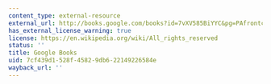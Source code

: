 ```yaml
---
content_type: external-resource
external_url: http://books.google.com/books?id=7vXV585BiYYC&pg=PAfrontcover
has_external_license_warning: true
license: https://en.wikipedia.org/wiki/All_rights_reserved
status: ''
title: Google Books
uid: 7cf439d1-528f-4582-9db6-22149226584e
wayback_url: ''
---
```


